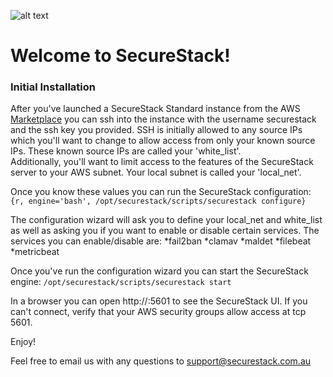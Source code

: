 ![alt text](https://cdn-images-1.medium.com/max/800/1*LEhyNwN6QMjflc_BtHvTMw.png "SecureStack")

# Welcome to SecureStack! #

### Initial Installation ###

After you've launched a SecureStack Standard instance from the AWS [Marketplace](https://ap-southeast-2.console.aws.amazon.com/ec2/v2/home?region=ap-southeast-2#LaunchInstanceWizard: "AWS Marketplace") you can ssh into the instance with the username securestack and the ssh key you provided.  SSH is initially allowed to any source IPs which you'll want to change to allow access from only your known source IPs. These known source IPs are called your 'white_list'.  
Additionally, you'll want to limit access to the features of the SecureStack server to your AWS subnet.  Your local subnet is called your 'local_net'.

Once you know these values you can run the SecureStack configuration: 
```{r, engine='bash', /opt/securestack/scripts/securestack configure}```

The configuration wizard will ask you to define your local_net and white_list as well as asking you if you want to enable or disable certain services.
The services you can enable/disable are:
*fail2ban
*clamav
*maldet 
*filebeat
*metricbeat

Once you've run the configuration wizard you can start the SecureStack engine: `/opt/securestack/scripts/securestack start`

In a browser you can open http://<server address>:5601 to see the SecureStack UI.  If you can't connect, verify that your AWS security groups allow access at tcp 5601.

Enjoy!

Feel free to email us with any questions to support@securestack.com.au
